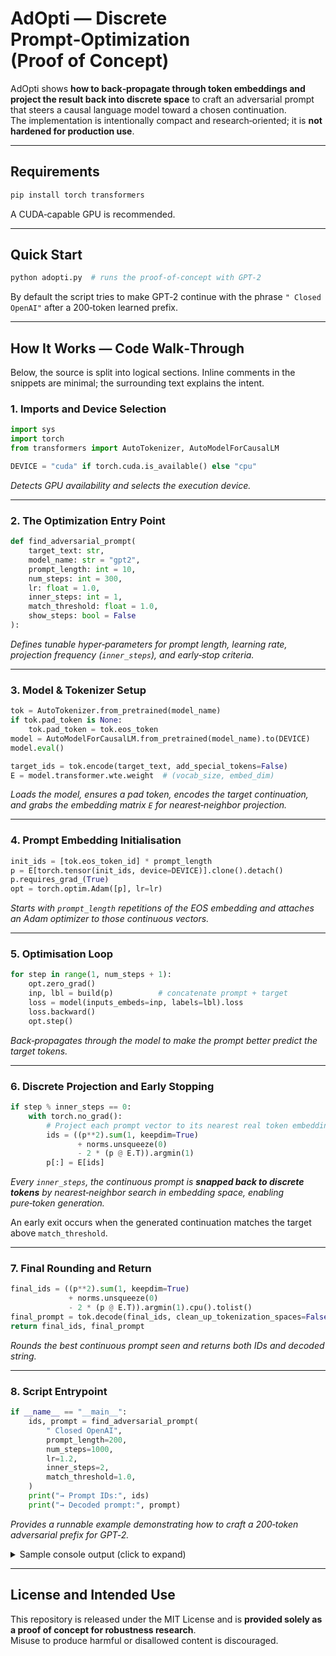 
# AdOpti — Discrete Prompt‑Optimization (Proof of Concept)

AdOpti shows **how to back‑propagate through token embeddings and project the
result back into discrete space** to craft an adversarial prompt that steers a
causal language model toward a chosen continuation.  
The implementation is intentionally compact and research‑oriented; it is **not
hardened for production use**.

---
## Requirements
```bash
pip install torch transformers
```

A CUDA‑capable GPU is recommended.

---

## Quick Start

```bash
python adopti.py  # runs the proof‑of‑concept with GPT‑2
```

By default the script tries to make GPT‑2 continue with the phrase
`" Closed OpenAI"` after a 200‑token learned prefix.

---

## How It Works — Code Walk‑Through
Below, the source is split into logical sections. Inline comments in the
snippets are minimal; the surrounding text explains the intent.

### 1. Imports and Device Selection
```python
import sys
import torch
from transformers import AutoTokenizer, AutoModelForCausalLM

DEVICE = "cuda" if torch.cuda.is_available() else "cpu"
```
*Detects GPU availability and selects the execution device.*

---

### 2. The Optimization Entry Point
```python
def find_adversarial_prompt(
    target_text: str,
    model_name: str = "gpt2",
    prompt_length: int = 10,
    num_steps: int = 300,
    lr: float = 1.0,
    inner_steps: int = 1,
    match_threshold: float = 1.0,
    show_steps: bool = False
):
```
*Defines tunable hyper‑parameters for prompt length, learning rate, projection
frequency (`inner_steps`), and early‑stop criteria.*

---

### 3. Model & Tokenizer Setup
```python
tok = AutoTokenizer.from_pretrained(model_name)
if tok.pad_token is None:
    tok.pad_token = tok.eos_token
model = AutoModelForCausalLM.from_pretrained(model_name).to(DEVICE)
model.eval()

target_ids = tok.encode(target_text, add_special_tokens=False)
E = model.transformer.wte.weight  # (vocab_size, embed_dim)
```
*Loads the model, ensures a pad token, encodes the target continuation, and
grabs the embedding matrix `E` for nearest‑neighbor projection.*

---

### 4. Prompt Embedding Initialisation
```python
init_ids = [tok.eos_token_id] * prompt_length
p = E[torch.tensor(init_ids, device=DEVICE)].clone().detach()
p.requires_grad_(True)
opt = torch.optim.Adam([p], lr=lr)
```
*Starts with `prompt_length` repetitions of the EOS embedding and attaches an
Adam optimizer to those continuous vectors.*

---

### 5. Optimisation Loop
```python
for step in range(1, num_steps + 1):
    opt.zero_grad()
    inp, lbl = build(p)          # concatenate prompt + target
    loss = model(inputs_embeds=inp, labels=lbl).loss
    loss.backward()
    opt.step()
```
*Back‑propagates through the model to make the prompt better predict the target
tokens.*

---

### 6. Discrete Projection and Early Stopping
```python
if step % inner_steps == 0:
    with torch.no_grad():
        # Project each prompt vector to its nearest real token embedding
        ids = ((p**2).sum(1, keepdim=True)
               + norms.unsqueeze(0)
               - 2 * (p @ E.T)).argmin(1)
        p[:] = E[ids]
```
*Every `inner_steps`, the continuous prompt is **snapped back to discrete
tokens** by nearest‑neighbor search in embedding space, enabling pure‑token
generation.*

An early exit occurs when the generated continuation matches the target above
`match_threshold`.

---

### 7. Final Rounding and Return
```python
final_ids = ((p**2).sum(1, keepdim=True)
             + norms.unsqueeze(0)
             - 2 * (p @ E.T)).argmin(1).cpu().tolist()
final_prompt = tok.decode(final_ids, clean_up_tokenization_spaces=False)
return final_ids, final_prompt
```
*Rounds the best continuous prompt seen and returns both IDs and decoded
string.*

---

### 8. Script Entrypoint
```python
if __name__ == "__main__":
    ids, prompt = find_adversarial_prompt(
        " Closed OpenAI",
        prompt_length=200,
        num_steps=1000,
        lr=1.2,
        inner_steps=2,
        match_threshold=1.0,
    )
    print("→ Prompt IDs:", ids)
    print("→ Decoded prompt:", prompt)
```
*Provides a runnable example demonstrating how to craft a 200‑token adversarial
prefix for GPT‑2.*

<details>
<summary>Sample console output (click to expand)</summary>

<pre>
Optimizing...
Step 2/1000 | Gen:  French French French | Loss: 11.1554
Step 4/1000 | Gen:  Frenchmen French | Loss: 8.5308
Step 6/1000 | Gen:  Closed FrenchAI | Loss: 7.2439
Step 8/1000 | Gen:  Closed Closed Closed | Loss: 3.8840
Step 10/1000 | Gen:  Closed Closed Closed | Loss: 3.9848
Step 12/1000 | Gen:  German German German | Loss: 1.5244
Step 14/1000 | Gen:  Openair  | Loss: 2.5160
Step 16/1000 | Gen:  OpenAI Open | Loss: 2.4235
Step 18/1000 | Gen:  Closed OpenAI | Loss: 2.4046
✔️ Matched at step 18!
→ Prompt IDs: [44952, 33524, 470, 44014, 19310, 29855, 39906, 24056, 47846, 8384, 49639, 15966, 5533, 9430, 2583, 18844, 18844, 35395, 49843, 46191, 18452, 622, 764, 46328, 46328, 11651, 22135, 46328, 39534, 37045, 20253, 44128, 34751, 8546, 8146, 22398, 22398, 22398, 22398, 22398, 22398, 48366, 48366, 45201, 42543, 45201, 45786, 46666, 31058, 35372, 35372, 45201, 45201, 45201, 48853, 20801, 27049, 4115, 20801, 45144, 43024, 26575, 20801, 34877, 49190, 35523, 49817, 15166, 18161, 5061, 140, 140, 140, 28819, 28819, 140, 28819, 28819, 28819, 28819, 46812, 16879, 27090, 46437, 30010, 34127, 34127, 42849, 8557, 34127, 36218, 15920, 36218, 7551, 4348, 1649, 2909, 2909, 4721, 2941, 2941, 4863, 36218, 35266, 27622, 39906, 35912, 13958, 27467, 35912, 36218, 27467, 36218, 50113, 18, 6681, 50256, 34881, 39421, 13926, 1567, 4275, 4275, 4275, 4275, 4275, 11505, 21017, 12635, 45528, 48585, 22686, 49880, 11260, 9918, 5094, 16529, 28781, 20185, 27634, 20185, 1391, 49182, 44051, 46114, 30109, 23330, 23330, 9552, 26785, 12662, 49485, 15575, 2698, 12701, 12855, 33404, 4518, 16921, 47745, 8099, 20185, 44420, 28147, 41553, 22741, 25940, 42748, 9403, 38000, 2266, 23606, 27570, 371, 48395, 48395, 48373, 2677, 23441, 44715, 50030, 27207, 30550, 16512, 16512, 4946, 47594, 17735, 45606, 26591, 43061, 4141, 4141, 3594, 4141, 4141, 49625, 958, 27772, 8008]
→ Decoded prompt: foreseenanamo't nonprofits PT GingrichEStream enduring indemn mainlyaggressiveanyahu Islamicamps hostPacPacbitcoin▬▬ disorderlyaicru . .) .)ONE ." .) CoveATIVE airst avalanchesweetosaoricicansicansicansicansicansicans◼◼ conduc Seym conduc▄obylierrekayakaya conduc conduc conduc CroatianedIn RegisteredibraryedIn "{ Retrieved quiredInetsy inappropriatelyThumbnail Hitchcockо."[ Edition���utterstockutterstock�utterstockutterstockutterstockutterstockINTONHERtesyPREomezpoliticspolitics Rousse spiritualpolitics AGA%), AGAzonaoday Whenroughtrought openedccordingccordingFrom AGA� DucksEStream ALSO ×Enjoy ALSO AGAEnjoy AGA.''.3 withd<|endoftext|> CNBC APPLICeconomaugh (@ (@ (@ (@ (@Open### Monster Adin���         VIEW Caption Anderson Public ----------------------------------------------------------------tlAI ArduinoAI { MGM Clicker Cyborg[[_{_{ AI Kag Citiz joystick puzz laun patent laser mourning Bluevidmeet PopAI Cortex Angular labyrinth Controller Hiro Kyr seed Rag red symm dissatisf R Rao Rao tul King cubeakov glared Identity Closed closure closure Open ak Ny SchnalphaSalt French French English French Frenchshutair Guant��
</pre>

</details>


---

## License and Intended Use
This repository is released under the MIT License and is **provided solely as a
proof of concept for robustness research**.  
Misuse to produce harmful or disallowed content is discouraged.
```
